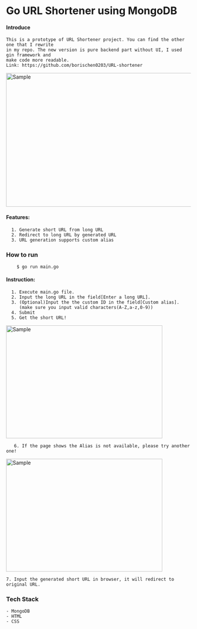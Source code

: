 # **Go URL Shortener using MongoDB**

#### Introduce
    This is a prototype of URL Shortener project. You can find the other one that I rewrite
    in my repo. The new version is pure backend part without UI, I used gin framework and
    make code more readable.
    Link: https://github.com/borischen0203/URL-shortener

<p align="left">
    <img src="https://i.imgur.com/z2YPfa2.png" alt="Sample"  width="623" height="365" >
    <p align="left">
</p>

#### Features:

      1. Generate short URL from long URL
      2. Redirect to long URL by generated URL
      3. URL generation supports custom alias


### How to run
```
    $ go run main.go
```

#### Instruction:

      1. Execute main.go file.
      2. Input the long URL in the field[Enter a long URL].
      3. (Optional)Input the the custom ID in the field[Custom alias].
         (make sure you input valid characters(A-Z,a-z,0-9))
      4. Submit
      5. Get the short URL!


<p align="left">
    <img src="https://i.imgur.com/B7Q47kh.png" alt="Sample"  width="426" height="308" >
    <p align="left">
</p>

```
   6. If the page shows the Alias is not available, please try another one!
```

<p align="left">
    <img src="https://i.imgur.com/lbBe18Z.png" alt="Sample"  width="426" height="308" >
</p>

    7. Input the generated short URL in browser, it will redirect to original URL.

### Tech Stack
    - MongoDB
    - HTML
    - CSS
